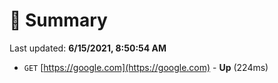 # 📖 Summary
Last updated: **6/15/2021, 8:50:54 AM**

- `GET` [https://google.com](https://google.com) - **Up** (224ms)
